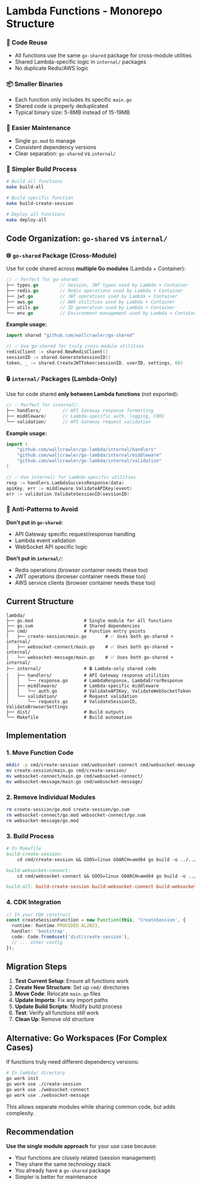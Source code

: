 # Lambda Functions - Monorepo Structure

### 🎯 Code Reuse

- All functions use the same `go-shared` package for cross-module utilities
- Shared Lambda-specific logic in `internal/` packages
- No duplicate Redis/AWS logic

### 📦 Smaller Binaries

- Each function only includes its specific `main.go`
- Shared code is properly deduplicated
- Typical binary size: 5-8MB instead of 15-19MB

### 🔧 Easier Maintenance

- Single `go.mod` to manage
- Consistent dependency versions
- Clear separation: `go-shared` vs `internal/`

### 🚀 Simpler Build Process

```bash
# Build all functions
make build-all

# Build specific function
make build-create-session

# Deploy all functions
make deploy-all
```

## Code Organization: `go-shared` vs `internal/`

### 🌐 **`go-shared` Package (Cross-Module)**

Use for code shared across **multiple Go modules** (Lambda + Container):

```go
// ✅ Perfect for go-shared:
├── types.go        // Session, JWT types used by Lambda + Container
├── redis.go        // Redis operations used by Lambda + Container
├── jwt.go          // JWT operations used by Lambda + Container
├── aws.go          // AWS utilities used by Lambda + Container
├── utils.go        // ID generation used by Lambda + Container
└── env.go          // Environment management used by Lambda + Container
```

**Example usage:**

```go
import shared "github.com/wallcrawler/go-shared"

// ✅ Use go-shared for truly cross-module utilities
redisClient := shared.NewRedisClient()
sessionID := shared.GenerateSessionID()
token, _ := shared.CreateJWTToken(sessionID, userID, settings, 60)
```

### 🔒 **`internal/` Packages (Lambda-Only)**

Use for code shared **only between Lambda functions** (not exported):

```go
// ✅ Perfect for internal/:
├── handlers/        // API Gateway response formatting
├── middleware/      // Lambda-specific auth, logging, CORS
└── validation/      // API Gateway request validation
```

**Example usage:**

```go
import (
    "github.com/wallcrawler/go-lambda/internal/handlers"
    "github.com/wallcrawler/go-lambda/internal/middleware"
    "github.com/wallcrawler/go-lambda/internal/validation"
)

// ✅ Use internal/ for Lambda-specific utilities
resp := handlers.LambdaSuccessResponse(data)
apiKey, err := middleware.ValidateAPIKey(event)
err := validation.ValidateSessionID(sessionID)
```

### 🚫 **Anti-Patterns to Avoid**

**Don't put in `go-shared`:**

- API Gateway specific request/response handling
- Lambda event validation
- WebSocket API specific logic

**Don't put in `internal/`:**

- Redis operations (browser container needs these too)
- JWT operations (browser container needs these too)
- AWS service clients (browser container needs these too)

## Current Structure

```
lambda/
├── go.mod                   # Single module for all functions
├── go.sum                   # Shared dependencies
├── cmd/                     # Function entry points
│   ├── create-session/main.go       # ✅ Uses both go-shared + internal/
│   ├── websocket-connect/main.go    # ✅ Uses both go-shared + internal/
│   └── websocket-message/main.go    # ✅ Uses both go-shared + internal/
├── internal/                # 🔒 Lambda-only shared code
│   ├── handlers/            # API Gateway response utilities
│   │   └── response.go      # LambdaResponse, LambdaErrorResponse
│   ├── middleware/          # Lambda-specific middleware
│   │   └── auth.go          # ValidateAPIKey, ValidateWebSocketToken
│   └── validation/          # Request validation
│       └── requests.go      # ValidateSessionID, ValidateBrowserSettings
├── dist/                    # Build outputs
└── Makefile                 # Build automation
```

## Implementation

### 1. Move Function Code

```bash
mkdir -p cmd/create-session cmd/websocket-connect cmd/websocket-message
mv create-session/main.go cmd/create-session/
mv websocket-connect/main.go cmd/websocket-connect/
mv websocket-message/main.go cmd/websocket-message/
```

### 2. Remove Individual Modules

```bash
rm create-session/go.mod create-session/go.sum
rm websocket-connect/go.mod websocket-connect/go.sum
rm websocket-message/go.mod
```

### 3. Build Process

```makefile
# In Makefile
build-create-session:
	cd cmd/create-session && GOOS=linux GOARCH=amd64 go build -o ../../dist/create-session/bootstrap .

build-websocket-connect:
	cd cmd/websocket-connect && GOOS=linux GOARCH=amd64 go build -o ../../dist/websocket-connect/bootstrap .

build-all: build-create-session build-websocket-connect build-websocket-message
```

### 4. CDK Integration

```typescript
// In your CDK construct
const createSessionFunction = new Function(this, 'CreateSession', {
  runtime: Runtime.PROVIDED_AL2023,
  handler: 'bootstrap',
  code: Code.fromAsset('dist/create-session'),
  // ... other config
});
```

## Migration Steps

1. **Test Current Setup**: Ensure all functions work
2. **Create New Structure**: Set up `cmd/` directories
3. **Move Code**: Relocate `main.go` files
4. **Update Imports**: Fix any import paths
5. **Update Build Scripts**: Modify build process
6. **Test**: Verify all functions still work
7. **Clean Up**: Remove old structure

## Alternative: Go Workspaces (For Complex Cases)

If functions truly need different dependency versions:

```bash
# In lambda/ directory
go work init
go work use ./create-session
go work use ./websocket-connect
go work use ./websocket-message
```

This allows separate modules while sharing common code, but adds complexity.

## Recommendation

**Use the single module approach** for your use case because:

- Your functions are closely related (session management)
- They share the same technology stack
- You already have a `go-shared` package
- Simpler is better for maintenance
